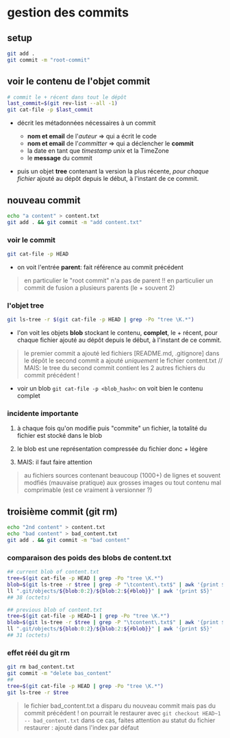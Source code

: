 # gestion des commits

## setup

```bash
git add .
git commit -m "root-commit"
```

## voir le contenu de l'objet commit

```bash
# commit le + récent dans tout le dépôt
last_commit=$(git rev-list --all -1)
git cat-file -p $last_commit
```

* décrit les métadonnées nécessaires à un commit
  + **nom et email** de l'*auteur* => qui a écrit le code
  + **nom et email** de l'*committer* => qui a déclencher le **commit**
  + la date en tant que *timestamp unix* et la TimeZone
  + le **message** du commit

* puis un objet **tree** contenant la version la plus récente, *pour chaque fichier* ajouté au dépôt depuis le début, à l'instant de ce commit.

## nouveau commit

```bash
echo "a content" > content.txt
git add . && git commit -m "add content.txt"
```

### voir le commit

```bash
git cat-file -p HEAD
```

* on voit l'entrée **parent**: fait référence au commit précédent
> en particulier le "root commit" n'a pas de parent !!
> en particulier un commit de fusion a plusieurs parents (le + souvent 2)

### l'objet tree

```bash
git ls-tree -r $(git cat-file -p HEAD | grep -Po "tree \K.*")
```

* l'on voit les objets **blob** stockant le contenu, **complet**, le + récent, pour chaque fichier ajouté au dépôt depuis le début, à l'instant de ce commit.
  
> le premier commit a ajouté led fichiers [README.md, .gitignore] dans le dépôt
> le second commit a ajouté *uniquement* le fichier content.txt //
> MAIS: le tree du second commit contient les 2 autres fichiers du commit précédent !

* voir un blob `git cat-file -p <blob_hash>`: on voit bien le contenu complet

### incidente importante 

1. à chaque fois qu'on modifie puis "commite" un fichier, la totalité du fichier est stocké dans le blob

2. le blob est une représentation compressée du fichier donc + légère

3. MAIS: il faut faire attention 

> au fichiers sources contenant beaucoup (1000+) de lignes et souvent modfiés (mauvaise pratique)
>  aux grosses images ou tout contenu mal comprimable (est ce vraiment à versionner ?)

## troisième commit (git rm)

```bash
echo "2nd content" > content.txt
echo "bad content" > bad_content.txt
git add . && git commit -m "bad content"
```

### comparaison des poids des blobs de content.txt

```bash
## current blob of content.txt
tree=$(git cat-file -p HEAD | grep -Po "tree \K.*")
blob=$(git ls-tree -r $tree | grep -P "\tcontent\.txt$" | awk '{print $3}')
ll ".git/objects/${blob:0:2}/${blob:2:${#blob}}" | awk '{print $5}'
## 38 (octets)

## previous blob of content.txt
tree=$(git cat-file -p HEAD~1 | grep -Po "tree \K.*")
blob=$(git ls-tree -r $tree | grep -P "\tcontent\.txt$" | awk '{print $3}')
ll ".git/objects/${blob:0:2}/${blob:2:${#blob}}" | awk '{print $5}'
## 31 (octets)
```

### effet réél du git rm

```bash
git rm bad_content.txt
git commit -m "delete bas_content"
##
tree=$(git cat-file -p HEAD | grep -Po "tree \K.*")
git ls-tree -r $tree
```

> le fichier bad_content.txt a disparu du nouveau commit
> mais pas du commit précédent !
> on pourrait le restaurer avec `git checkout HEAD~1 -- bad_content.txt`
> dans ce cas, faites attention au statut du fichier restaurer :
> ajouté dans l'index par défaut


